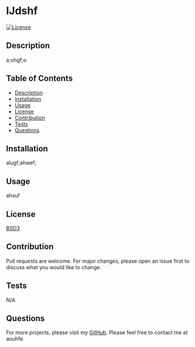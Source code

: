 # lJdshf
  [![License](https://img.shields.io/badge/License-BSD%203--Clause-blue.svg)](https://opensource.org/licenses/BSD-3-Clause)
  ## Description 
  a;uhgf;o
  ## Table of Contents
  - [Description](#description)
  - [Installation](#installation)
  - [Usage](#usage)
  - [License](#license)
  - [Contribution](#contribution)
  - [Tests](#tests)
  - [Questions](#questions)
  ## Installation
  alugf;ahwef;
  ## Usage
  ahsuf
  ## License
  [BSD3](https://opensource.org/licenses/BSD-3-Clause)
  ## Contribution
  Pull requests are welcome. For major changes, please open an issue first to discuss what you would like to change.
  ## Tests
  N/A
  ## Questions
  For more projects, please visit my [GitHub](https://github.com/aowuhfe). 
  Please feel free to contact me at aouhfe.
